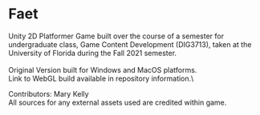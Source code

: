 # Faet

Unity 2D Platformer Game built over the course of a semester for undergraduate class, Game Content Development (DIG3713), taken at the University of Florida during the Fall 2021 semester.\
<br>
Original Version built for Windows and MacOS platforms.\
Link to WebGL build available in repository information.\

Contributors: Mary Kelly\
All sources for any external assets used are credited within game.
